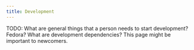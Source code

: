 ```yaml
---
title: Development
---
```

TODO: What are general things that a person needs to start development? Fedora? What are development dependencies? This page might be important to newcomers.

